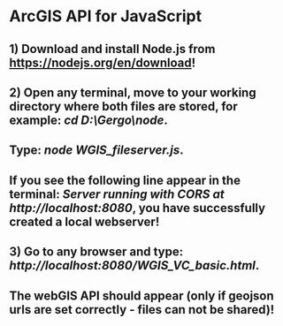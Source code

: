 # ArcGIS API for JavaScript

## 1) Download and install Node.js from https://nodejs.org/en/download!

## 2) Open any terminal, move to your working directory where both files are stored, for example: *cd D:\Gergo\node*.

## Type: *node WGIS_fileserver.js*.

##  If you see the following line appear in the terminal: *Server running with CORS at http://localhost:8080*, you have successfully created a local webserver!

## 3) Go to any browser and type: *http://localhost:8080/WGIS_VC_basic.html*.

##  The webGIS API should appear (only if geojson urls are set correctly - files can not be shared)!
